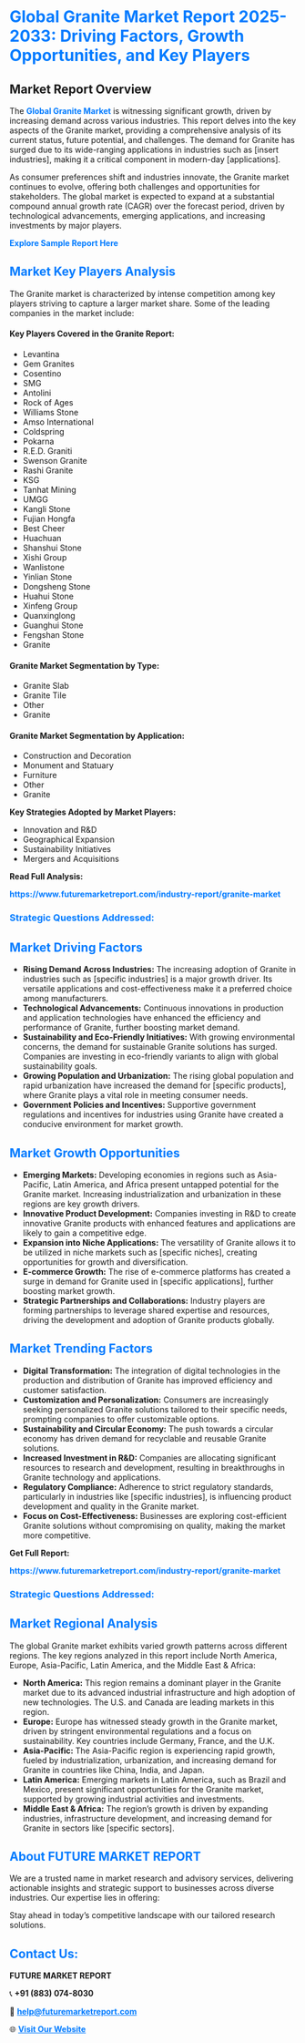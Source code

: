 <h1 style="color: #007BFF;">Global Granite Market Report 2025-2033: Driving Factors, Growth Opportunities, and Key Players</h1>

<section id="overview">
<h2>Market Report Overview</h2>
<p>The <a href="https://www.futuremarketreport.com/industry-report/granite-market" style="color: #007BFF; text-decoration: none;"><strong>Global Granite Market</strong></a> is witnessing significant growth, driven by increasing demand across various industries. This report delves into the key aspects of the Granite market, providing a comprehensive analysis of its current status, future potential, and challenges. The demand for Granite has surged due to its wide-ranging applications in industries such as [insert industries], making it a critical component in modern-day [applications].</p>
<p>As consumer preferences shift and industries innovate, the Granite market continues to evolve, offering both challenges and opportunities for stakeholders. The global market is expected to expand at a substantial compound annual growth rate (CAGR) over the forecast period, driven by technological advancements, emerging applications, and increasing investments by major players.</p>
</section>

<section id="overview">
<p><a href="https://www.futuremarketreport.com/request-sample/reportId=30438" style="color: #007BFF; text-decoration: none;"><strong>Explore Sample Report Here</strong></a></p>
</section>

<section id="key-players">
<h2 style="color: #007BFF;">Market Key Players Analysis</h2>
<p>The Granite market is characterized by intense competition among key players striving to capture a larger market share. Some of the leading companies in the market include:</p>
<h4>Key Players Covered in the Granite Report:</h4>
<ul><li>Levantina</li><li>Gem Granites</li><li>Cosentino</li><li>SMG</li><li>Antolini</li><li>Rock of Ages</li><li>Williams Stone</li><li>Amso International</li><li>Coldspring</li><li>Pokarna</li><li>R.E.D. Graniti</li><li>Swenson Granite</li><li>Rashi Granite</li><li>KSG</li><li>Tanhat Mining</li><li>UMGG</li><li>Kangli Stone</li><li>Fujian Hongfa</li><li>Best Cheer</li><li>Huachuan</li><li>Shanshui Stone</li><li>Xishi Group</li><li>Wanlistone</li><li>Yinlian Stone</li><li>Dongsheng Stone</li><li>Huahui Stone</li><li>Xinfeng Group</li><li>Quanxinglong</li><li>Guanghui Stone</li><li>Fengshan Stone</li><li>Granite</li></ul>
<h4>Granite Market Segmentation by Type:</h4>
<ul><li>Granite Slab</li><li>Granite Tile</li><li>Other</li><li>Granite</li></ul>

<h4>Granite Market Segmentation by Application:</h4>
<ul><li>Construction and Decoration</li><li>Monument and Statuary</li><li>Furniture</li><li>Other</li><li>Granite</li></ul>
<p><strong>Key Strategies Adopted by Market Players:</strong></p>
<ul>
<li>Innovation and R&D</li>
<li>Geographical Expansion</li>
<li>Sustainability Initiatives</li>
<li>Mergers and Acquisitions</li>
</ul>
</section>

<section>
<p><strong>Read Full Analysis: </strong></p><a href="https://www.futuremarketreport.com/industry-report/granite-market" style="color: #007BFF; text-decoration: none;"><strong>https://www.futuremarketreport.com/industry-report/granite-market</strong></a>
<h3 style="color: #007BFF;">Strategic Questions Addressed:</h3>
</section>

<section id="driving-factors">
<h2 style="color: #007BFF;">Market Driving Factors</h2>
<ul>
<li><strong>Rising Demand Across Industries:</strong> The increasing adoption of Granite in industries such as [specific industries] is a major growth driver. Its versatile applications and cost-effectiveness make it a preferred choice among manufacturers.</li>
<li><strong>Technological Advancements:</strong> Continuous innovations in production and application technologies have enhanced the efficiency and performance of Granite, further boosting market demand.</li>
<li><strong>Sustainability and Eco-Friendly Initiatives:</strong> With growing environmental concerns, the demand for sustainable Granite solutions has surged. Companies are investing in eco-friendly variants to align with global sustainability goals.</li>
<li><strong>Growing Population and Urbanization:</strong> The rising global population and rapid urbanization have increased the demand for [specific products], where Granite plays a vital role in meeting consumer needs.</li>
<li><strong>Government Policies and Incentives:</strong> Supportive government regulations and incentives for industries using Granite have created a conducive environment for market growth.</li>
</ul>
</section>

<section id="growth-opportunities">
<h2 style="color: #007BFF;">Market Growth Opportunities</h2>
<ul>
<li><strong>Emerging Markets:</strong> Developing economies in regions such as Asia-Pacific, Latin America, and Africa present untapped potential for the Granite market. Increasing industrialization and urbanization in these regions are key growth drivers.</li>
<li><strong>Innovative Product Development:</strong> Companies investing in R&D to create innovative Granite products with enhanced features and applications are likely to gain a competitive edge.</li>
<li><strong>Expansion into Niche Applications:</strong> The versatility of Granite allows it to be utilized in niche markets such as [specific niches], creating opportunities for growth and diversification.</li>
<li><strong>E-commerce Growth:</strong> The rise of e-commerce platforms has created a surge in demand for Granite used in [specific applications], further boosting market growth.</li>
<li><strong>Strategic Partnerships and Collaborations:</strong> Industry players are forming partnerships to leverage shared expertise and resources, driving the development and adoption of Granite products globally.</li>
</ul>
</section>

<section id="trending-factors">
<h2 style="color: #007BFF;">Market Trending Factors</h2>
<ul>
<li><strong>Digital Transformation:</strong> The integration of digital technologies in the production and distribution of Granite has improved efficiency and customer satisfaction.</li>
<li><strong>Customization and Personalization:</strong> Consumers are increasingly seeking personalized Granite solutions tailored to their specific needs, prompting companies to offer customizable options.</li>
<li><strong>Sustainability and Circular Economy:</strong> The push towards a circular economy has driven demand for recyclable and reusable Granite solutions.</li>
<li><strong>Increased Investment in R&D:</strong> Companies are allocating significant resources to research and development, resulting in breakthroughs in Granite technology and applications.</li>
<li><strong>Regulatory Compliance:</strong> Adherence to strict regulatory standards, particularly in industries like [specific industries], is influencing product development and quality in the Granite market.</li>
<li><strong>Focus on Cost-Effectiveness:</strong> Businesses are exploring cost-efficient Granite solutions without compromising on quality, making the market more competitive.</li>
</ul>
</section>

<section>
<p><strong>Get Full Report: </strong></p><a href="https://www.futuremarketreport.com/industry-report/granite-market" style="color: #007BFF; text-decoration: none;"><strong>https://www.futuremarketreport.com/industry-report/granite-market</strong></a>
<h3 style="color: #007BFF;">Strategic Questions Addressed:</h3>
</section>


<section id="regional-analysis">
<h2 style="color: #007BFF;">Market Regional Analysis</h2>
<p>The global Granite market exhibits varied growth patterns across different regions. The key regions analyzed in this report include North America, Europe, Asia-Pacific, Latin America, and the Middle East & Africa:</p>
<ul>
<li><strong>North America:</strong> This region remains a dominant player in the Granite market due to its advanced industrial infrastructure and high adoption of new technologies. The U.S. and Canada are leading markets in this region.</li>
<li><strong>Europe:</strong> Europe has witnessed steady growth in the Granite market, driven by stringent environmental regulations and a focus on sustainability. Key countries include Germany, France, and the U.K.</li>
<li><strong>Asia-Pacific:</strong> The Asia-Pacific region is experiencing rapid growth, fueled by industrialization, urbanization, and increasing demand for Granite in countries like China, India, and Japan.</li>
<li><strong>Latin America:</strong> Emerging markets in Latin America, such as Brazil and Mexico, present significant opportunities for the Granite market, supported by growing industrial activities and investments.</li>
<li><strong>Middle East & Africa:</strong> The region’s growth is driven by expanding industries, infrastructure development, and increasing demand for Granite in sectors like [specific sectors].</li>
</ul>
</section>

<footer>
<h2 style="color: #007BFF;">About FUTURE MARKET REPORT</h2>
<p>We are a trusted name in market research and advisory services, delivering actionable insights and strategic support to businesses across diverse industries. Our expertise lies in offering:</p>

<p>Stay ahead in today’s competitive landscape with our tailored research solutions.</p>

<h2 style="color: #007BFF;">Contact Us:</h2>
<p><strong>FUTURE MARKET REPORT</strong></p>
<p>📞 <strong>+91 (883) 074-8030</strong></p>
<p>📧 <strong><a href="mailto:help@futuremarketreport.com" style="color: #007BFF;">help@futuremarketreport.com</a></strong></p>
<p>🌐 <strong><a href="https://www.futuremarketreport.com/" style="color: #007BFF;">Visit Our Website</a></strong></p>
</footer>